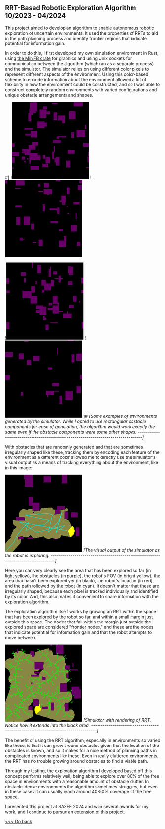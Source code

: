 RRT-Based Robotic Exploration Algorithm                        10/2023 - 04/2024
--------------------------------------------------------------------------------

This project aimed to develop an algorithm to enable autonomous robotic
exploration of uncertain environments. It used the properties of RRTs to aid in
the path planning process and identify frontier regions that indicate potential
for information gain.

In order to do this, I first developed my own simulation environment in Rust,
using [the MiniFB crate](https://crates.io/crates/minifb) for graphics and using Unix sockets for communication
between the algorithm (which ran as a separate process) and the simulator. The
simulator relies on using different color pixels to represent different aspects
of the environment. Using this color-based scheme to encode information about
the environment allowed a lot of flexibility in how the environment could be
constructed, and so I was able to construct completely random environments with
varied configurations and unique obstacle arrangements and shapes.

#[
!![simulator](/img/expbot/sim24.png)    !![simulator](/img/expbot/sim26.png)

!![simulator](/img/expbot/sim36.png)    !![simulator](/img/expbot/sim49.png)
]#
*[Some examples of environments generated by the simulator. While I opted to use
rectangular obstacle components for ease of generation, the algorithm would work
exactly the same even if the obstacle components were some other shapes.
--------------------------------------------------------------------------------]*

With obstacles that are randomly generated and that are sometimes irregularly
shaped like these, tracking them by encoding each feature of the environment as
a different color allowed me to directly use the simulator's visual output
as a means of tracking everything about the environment, like in this image:

![simulator](/img/expbot/sim_explored.png)
*[The visual output of the simulator as the robot is exploring.
--------------------------------------------------------------------------------]*

Here you can very clearly see the area that has been explored so far (in light
yellow), the obstacles (in purple), the robot's FOV (in bright yellow), the area
that hasn't been explored yet (in black), the robot's location (in red), and the
path followed by the robot (in cyan). It doesn't matter that these are
irregularly shaped, because each pixel is tracked individually and identified by
its color. And, this also makes it convenient to share information with the
exploration algorithm.

The exploration algorithm itself works by growing an RRT within the space that
has been explored by the robot so far, and within a small margin just outside
this space. The nodes that fall within the margin just outside the explored
space are considered "frontier nodes," and these are the nodes that indicate
potential for information gain and that the robot attempts to move between.

![simulator](/img/expbot/sim_rrt.png)
*[Simulator with rendering of RRT. Notice how it extends into the black area.
--------------------------------------------------------------------------------]*

The benefit of using the RRT algorithm, especially in environments so varied
like these, is that it can grow around obstacles given that the location of the
obstacles is known, and so it makes for a nice method of planning paths in
complicated environments like these. Even in really cluttered environments, the
RRT has no trouble growing around obstacles to find a viable path.

Through my testing, the exploration algorithm I developed based off this concept
performs relatively well, being able to explore over 80% of the free space in
environments with a reasonable amount of obstacle clutter. In obstacle-dense
environments the algorithm sometimes struggles, but even in these cases it can
usually reach around 40-50% coverage of the free space.

I presented this project at SASEF 2024 and won several awards for my work, and I
continue to pursue [an extension of this project](robot-graph-pruning.html).

[<<< Go back](/projects)
